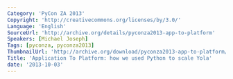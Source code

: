 ```yaml
---
Category: 'PyCon ZA 2013'
Copyright: 'http://creativecommons.org/licenses/by/3.0/'
Language: 'English'
SourceUrl: 'http://archive.org/details/pyconza2013-app-to-platform'
Speakers: [Michael Joseph]
Tags: [pyconza, pyconza2013]
ThumbnailUrl: 'http://archive.org/download/pyconza2013-app-to-platform/pyconza2013-app-to-platform.thumbs/pyconza2013-app-to-platform_001770.jpg'
Title: 'Application To Platform: how we used Python to scale Yola'
date: '2013-10-03'
---
```


